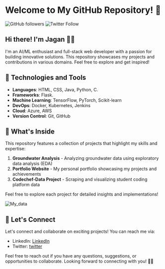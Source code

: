 # Welcome to My GitHub Repository! 👋

![GitHub followers](https://img.shields.io/github/followers/jagansanikommu?style=social)
![Twitter Follow](https://img.shields.io/twitter/follow/jagans_7?style=social)

## Hi there! I'm Jagan 👨‍💻

I'm an AI/ML enthusiast and full-stack web developer with a passion for building innovative solutions. This repository showcases my projects and contributions in various domains. Feel free to explore and get inspired!

## 🚀 Technologies and Tools

- **Languages**: HTML, CSS, Java, Python, C.
- **Frameworks**: Flask.
- **Machine Learning**: TensorFlow, PyTorch, Scikit-learn
- **DevOps**: Docker, Kubernetes, Jenkins
- **Cloud**: Azure, AWS
- **Version Control**: Git, GitHub

## 🌱 What's Inside

This repository features a collection of projects that highlight my skills and expertise:

1. **Groundwater Analysis** - Analyzing groundwater data using exploratory data analysis (EDA)
2. **Portfolio Website** - My personal portfolio showcasing my projects and achievements
3. **Codechef-Data Project** - Scraping and visualizing student coding platform data

Feel free to explore each project for detailed insights and implementations!

![My_data](https://github-readme-stats.vercel.app/api?username=jagansanikommu&show_icons=true&bg_color=00000000)

## 🤝 Let's Connect

Let's connect and collaborate on exciting projects! You can reach me via:

- LinkedIn: [LinkedIn](https://www.linkedin.com/in/jagan7)
- Twitter: [twitter](https://twitter.com/jagans_7)

Feel free to reach out if you have any questions, suggestions, or opportunities to collaborate. Looking forward to connecting with you! 🌟✨
